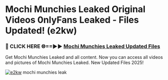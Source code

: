 # Mochi Munchies Leaked Original Videos 0nlyFans Leaked - Files Updated! (e2kw)

<h3>🔴 CLICK HERE 🌐==►► <a href="https://tinyurl.com/4seja8ks" rel="nofollow">Mochi Munchies Leaked Updated Files</a></h3>

Get Mochi Munchies Leaked and all content. Now you can access all videos and pictures of Mochi Munchies Leaked. New Updated Files 2025!

[![e2kw](https://i.imgur.com/EWjZXRe.gif)](https://tinyurl.com/4seja8ks)
mochi munchies leak